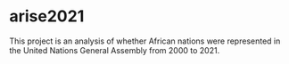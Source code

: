 # arise2021
This project is an analysis of whether African nations were represented in the United Nations General Assembly from 2000 to 2021.
